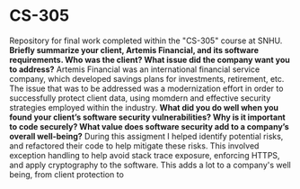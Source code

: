 # CS-305
Repository for final work completed within the "CS-305" course at SNHU.
**Briefly summarize your client, Artemis Financial, and its software requirements. Who was the client? What issue did the company want you to address?**
Artemis Financial was an international financial service company, which developed savings plans for investments, retirement, etc. The issue that was to be addressed was a 
modernization effort in order to successfully protect client data, using momdern and effective security strategies employed within the industry.
**What did you do well when you found your client’s software security vulnerabilities? Why is it important to code securely? What value does software security add to a company’s overall well-being?**
During this assigment I helped identify potential risks, and refactored their code to help mitigate these risks. This involved exception handling to help avoid stack trace exposure, enforcing HTTPS, and apply cryptography to the software. This adds a lot to a company's well being, from client protection to
